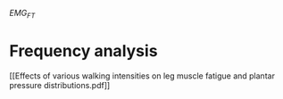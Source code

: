 $EMG_{FT}$
# Frequency analysis
[[Effects of various walking intensities on leg muscle fatigue and plantar pressure distributions.pdf]]

